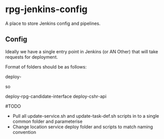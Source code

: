 # rpg-jenkins-config

A place to store Jenkins config and pipelines.

## Config

Ideally we have a single entry point in Jenkins (or AN Other) that will take requests for deployment.  

Format of folders should be as follows:

deploy-<name of github>

so

deploy-rpg-candidate-interface
deploy-cshr-api

#TODO
* Pull all update-service.sh and update-task-def.sh scripts in to a single common folder and parameterise
* Change location service deploy folder and scripts to match naming convention
